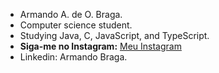 - Armando A. de O. Braga. 
- Computer science student.
- Studying Java, C, JavaScript, and TypeScript.
- **Siga-me no Instagram:** [Meu Instagram](https://www.instagram.com/braga_armando_25/)
- Linkedin: Armando Braga.
  
<!---
Bragarmando25/Bragarmando25 is a ✨ special ✨ repository because its `README.md` (this file) appears on your GitHub profile.
You can click the Preview link to take a look at your changes.
--->

